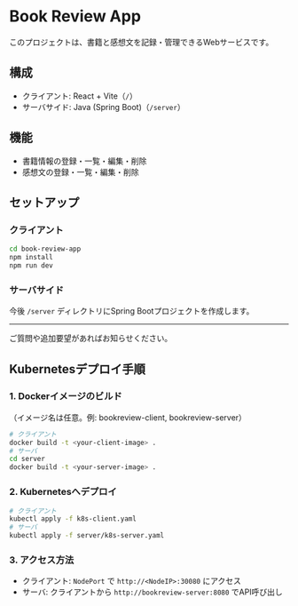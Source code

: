 
# Book Review App

このプロジェクトは、書籍と感想文を記録・管理できるWebサービスです。

## 構成
- クライアント: React + Vite（`/`）
- サーバサイド: Java (Spring Boot)（`/server`）

## 機能
- 書籍情報の登録・一覧・編集・削除
- 感想文の登録・一覧・編集・削除

## セットアップ

### クライアント
```sh
cd book-review-app
npm install
npm run dev
```

### サーバサイド
今後 `/server` ディレクトリにSpring Bootプロジェクトを作成します。

---

ご質問や追加要望があればお知らせください。

## Kubernetesデプロイ手順

### 1. Dockerイメージのビルド
（イメージ名は任意。例: bookreview-client, bookreview-server）

```sh
# クライアント
docker build -t <your-client-image> .
# サーバ
cd server
docker build -t <your-server-image> .
```

### 2. Kubernetesへデプロイ
```sh
# クライアント
kubectl apply -f k8s-client.yaml
# サーバ
kubectl apply -f server/k8s-server.yaml
```

### 3. アクセス方法
- クライアント: `NodePort` で `http://<NodeIP>:30080` にアクセス
- サーバ: クライアントから `http://bookreview-server:8080` でAPI呼び出し
